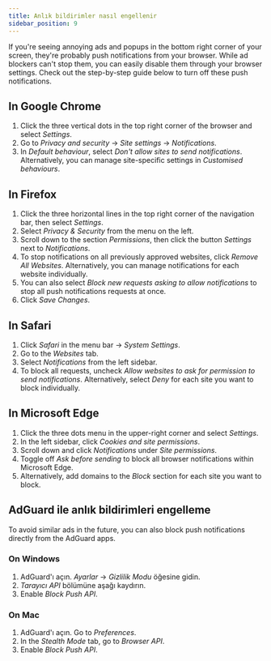 ```yaml
---
title: Anlık bildirimler nasıl engellenir
sidebar_position: 9
---
```


If you're seeing annoying ads and popups in the bottom right corner of your screen, they're probably push notifications from your browser. While ad blockers can't stop them, you can easily disable them through your browser settings. Check out the step-by-step guide below to turn off these push notifications.

## In Google Chrome

1. Click the three vertical dots in the top right corner of the browser and select _Settings_.
2. Go to _Privacy and security_ → _Site settings_ → _Notifications_.
3. In _Default behaviour_, select _Don't allow sites to send notifications_. Alternatively, you can manage site-specific settings in _Customised behaviours_.

## In Firefox

1. Click the three horizontal lines in the top right corner of the navigation bar, then select _Settings_.
2. Select _Privacy & Security_ from the menu on the left.
3. Scroll down to the section _Permissions_, then click the button _Settings_ next to _Notifications_.
4. To stop notifications on all previously approved websites, click _Remove All Websites_. Alternatively, you can manage notifications for each website individually.
5. You can also select _Block new requests asking to allow notifications_ to stop all push notifications requests at once.
6. Click _Save Changes_.

## In Safari

1. Click _Safari_ in the menu bar → _System Settings_.
2. Go to the _Websites_ tab.
3. Select _Notifications_ from the left sidebar.
4. To block all requests, uncheck _Allow websites to ask for permission to send notifications_. Alternatively, select _Deny_ for each site you want to block individually.

## In Microsoft Edge

1. Click the three dots menu in the upper-right corner and select _Settings_.
2. In the left sidebar, click _Cookies and site permissions_.
3. Scroll down and click _Notifications_ under _Site permissions_.
4. Toggle off _Ask before sending_ to block all browser notifications within Microsoft Edge.
5. Alternatively, add domains to the _Block_ section for each site you want to block.

## AdGuard ile anlık bildirimleri engelleme

To avoid similar ads in the future, you can also block push notifications directly from the AdGuard apps.

### On Windows

1. AdGuard'ı açın. _Ayarlar_ → _Gizlilik Modu_ öğesine gidin.
2. _Tarayıcı API_ bölümüne aşağı kaydırın.
3. Enable _Block Push API_.

### On Mac

1. AdGuard'ı açın. Go to _Preferences_.
2. In the _Stealth Mode_ tab, go to _Browser API_.
3. Enable _Block Push API_.
